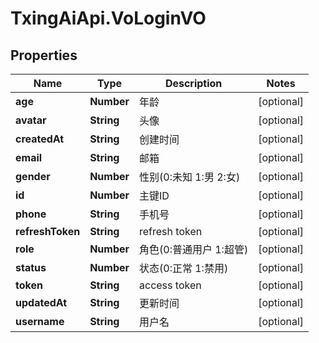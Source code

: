 # TxingAiApi.VoLoginVO

## Properties

Name | Type | Description | Notes
------------ | ------------- | ------------- | -------------
**age** | **Number** | 年龄 | [optional] 
**avatar** | **String** | 头像 | [optional] 
**createdAt** | **String** | 创建时间 | [optional] 
**email** | **String** | 邮箱 | [optional] 
**gender** | **Number** | 性别(0:未知 1:男 2:女) | [optional] 
**id** | **Number** | 主键ID | [optional] 
**phone** | **String** | 手机号 | [optional] 
**refreshToken** | **String** | refresh token | [optional] 
**role** | **Number** | 角色(0:普通用户 1:超管) | [optional] 
**status** | **Number** | 状态(0:正常 1:禁用) | [optional] 
**token** | **String** | access token | [optional] 
**updatedAt** | **String** | 更新时间 | [optional] 
**username** | **String** | 用户名 | [optional] 



